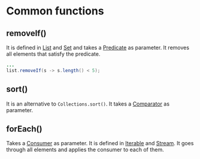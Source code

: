 # Common functions

## removeIf()

It is defined in [List](../collections/list.md) and [Set](../collections/set.md) and takes a [Predicate](predicate.md) as parameter. It removes all elements that satisfy the predicate.

```java
...
list.removeIf(s -> s.length() < 5);
```

## sort()

It is an alternative to `Collections.sort()`. It takes a [Comparator](https://docs.oracle.com/en/java/javase/11/docs/api/java.base/java/util/Comparator.html) as parameter.

## forEach()

Takes a [Consumer](consumer.md) as parameter. It is defined in [Iterable](https://docs.oracle.com/en/java/javase/11/docs/api/java.base/java/lang/Iterable.html) and [Stream](https://docs.oracle.com/en/java/javase/11/docs/api/java.base/java/util/stream/package-summary.html). It goes through all elements and applies the consumer to each of them.
